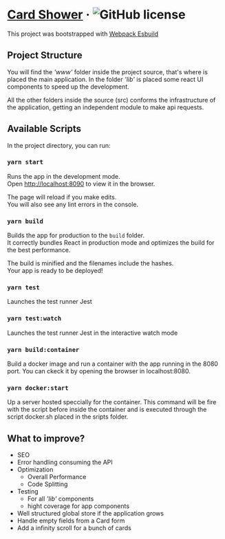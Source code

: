 # [Card Shower](https://github.com/efscomplex/card-showcase) &middot; ![GitHub license](https://img.shields.io/badge/license-MIT-blue.svg)

This project was bootstrapped with [Webpack Esbuild](https://github.com/efscomplex/webpack-esbuild)

## Project Structure

You will find the _'www'_ folder inside the project source, that's where is placed the main application. In the folder _'lib'_ is placed some react UI components to speed up the development.

All the other folders inside the source (src) conforms the infrastructure of the application, getting an independent module to make api requests.

## Available Scripts

In the project directory, you can run:

### `yarn start`

Runs the app in the development mode.\
Open [http://localhost:8090](http://localhost:3000) to view it in the browser.

The page will reload if you make edits.\
You will also see any lint errors in the console.

### `yarn build`

Builds the app for production to the `build` folder.\
It correctly bundles React in production mode and optimizes the build for the best performance.

The build is minified and the filenames include the hashes.\
Your app is ready to be deployed!

### `yarn test`

Launches the test runner Jest

### `yarn test:watch`

Launches the test runner Jest in the interactive watch mode

### `yarn build:container`

Build a docker image and run a container with the app running in the 8080 port. You can ckeck it by opening the browser in localhost:8080.

### `yarn docker:start`

Up a server hosted speccially for the container. This command will be fire with the script before inside the container and is executed through the script docker.sh placed in the sripts folder.

## What to improve?

-   SEO
-   Error handling consuming the API
-   Optimization
    -   Overall Performance
    -   Code Splitting
-   Testing
    -   For all _'lib'_ components
    -   hight coverage for app components
-   Well structured global store if the application grows
-   Handle empty fields from a Card form
-   Add a infinity scroll for a bunch of cards

